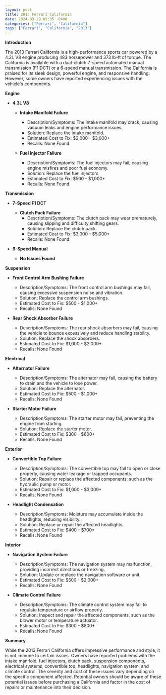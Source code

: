 ```yaml
---
layout: post
title: 2013 Ferrari California
date: 2024-03-29 09:35 -0400
categories: ["Ferrari", "California"]
tags: ["Ferrari", "California", "2013"]
---
```

**Introduction**

The 2013 Ferrari California is a high-performance sports car powered by a 4.3L V8 engine producing 483 horsepower and 373 lb-ft of torque. The California is available with a dual-clutch 7-speed automated manual transmission (F1 DCT) or a 6-speed manual transmission. The California is praised for its sleek design, powerful engine, and responsive handling. However, some owners have reported experiencing issues with the vehicle's components.

**Engine**

* **4.3L V8**

  * **Intake Manifold Failure**
    * Description/Symptoms: The intake manifold may crack, causing vacuum leaks and engine performance issues.
    * Solution: Replace the intake manifold.
    * Estimated Cost to Fix: $2,000 - $3,000+
    * Recalls: None Found

  * **Fuel Injector Failure**
    * Description/Symptoms: The fuel injectors may fail, causing engine misfires and poor fuel economy.
    * Solution: Replace the fuel injectors.
    * Estimated Cost to Fix: $500 - $1,000+
    * Recalls: None Found

**Transmission**

* **7-Speed F1 DCT**

  * **Clutch Pack Failure**
    * Description/Symptoms: The clutch pack may wear prematurely, causing slipping and difficulty shifting gears.
    * Solution: Replace the clutch pack.
    * Estimated Cost to Fix: $3,000 - $5,000+
    * Recalls: None Found

* **6-Speed Manual**

  * **No Issues Found**

**Suspension**

* **Front Control Arm Bushing Failure**
  * Description/Symptoms: The front control arm bushings may fail, causing excessive suspension noise and vibration.
  * Solution: Replace the control arm bushings.
  * Estimated Cost to Fix: $500 - $1,000+
  * Recalls: None Found

* **Rear Shock Absorber Failure**
  * Description/Symptoms: The rear shock absorbers may fail, causing the vehicle to bounce excessively and reduce handling stability.
  * Solution: Replace the shock absorbers.
  * Estimated Cost to Fix: $1,000 - $2,000+
  * Recalls: None Found

**Electrical**

* **Alternator Failure**
  * Description/Symptoms: The alternator may fail, causing the battery to drain and the vehicle to lose power.
  * Solution: Replace the alternator.
  * Estimated Cost to Fix: $500 - $1,000+
  * Recalls: None Found

* **Starter Motor Failure**
  * Description/Symptoms: The starter motor may fail, preventing the engine from starting.
  * Solution: Replace the starter motor.
  * Estimated Cost to Fix: $300 - $600+
  * Recalls: None Found

**Exterior**

* **Convertible Top Failure**
  * Description/Symptoms: The convertible top may fail to open or close properly, causing water leakage or trapped occupants.
  * Solution: Repair or replace the affected components, such as the hydraulic pump or motor.
  * Estimated Cost to Fix: $1,000 - $3,000+
  * Recalls: None Found

* **Headlight Condensation**
  * Description/Symptoms: Moisture may accumulate inside the headlights, reducing visibility.
  * Solution: Replace or repair the affected headlights.
  * Estimated Cost to Fix: $400 - $700+
  * Recalls: None Found

**Interior**

* **Navigation System Failure**
  * Description/Symptoms: The navigation system may malfunction, providing incorrect directions or freezing.
  * Solution: Update or replace the navigation software or unit.
  * Estimated Cost to Fix: $500 - $2,000+
  * Recalls: None Found

* **Climate Control Failure**
  * Description/Symptoms: The climate control system may fail to regulate temperature or airflow properly.
  * Solution: Inspect and repair the affected components, such as the blower motor or temperature actuator.
  * Estimated Cost to Fix: $300 - $800+
  * Recalls: None Found

**Summary**

While the 2013 Ferrari California offers impressive performance and style, it is not immune to certain issues. Owners have reported problems with the intake manifold, fuel injectors, clutch pack, suspension components, electrical systems, convertible top, headlights, navigation system, and climate control. The severity and cost of these issues vary depending on the specific component affected. Potential owners should be aware of these potential issues before purchasing a California and factor in the cost of repairs or maintenance into their decision.

